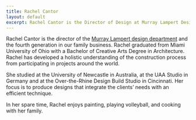 ```yaml
---
title: Rachel Cantor
layout: default
excerpt: Rachel Cantor is the Director of Design at Murray Lampert Design, Build, Remodel in San Diego. Visit to learn more about Rachel and the Murray Lampert team.
---
```


Rachel Cantor is the director of the [Murray Lampert design department](/san-diego-home-design-services) and the fourth generation in our family business. Rachel graduated from Miami University of Ohio with a Bachelor of Creative Arts Degree in Architecture. Rachel has developed a holistic understanding of the construction process from participating in projects around the world.

She studied at the University of Newcastle in Australia, at the UAA Studio in Germany and at the Over-the-Rhine Design Build Studio in Cincinnati. Her focus is to produce designs that integrate the clients’ needs with an efficient technique.

In her spare time, Rachel enjoys painting, playing volleyball, and cooking with her family.
